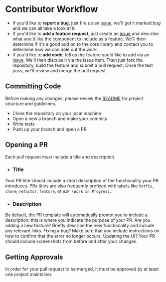 # Contributor Workflow

* If you'd like to **report a bug**, just fire up an [issue](https://github.com/homedepot/react-component-grid/issues), we'll get it marked *bug* and we can all take a look at it.
* If you'd like to **add a feature request**, just create an [issue](https://github.com/homedepot/react-component-grid/issues) and describe what you'd like the component to include as a feature. We'll then determine if it's a good add on to the core library and contact you to determine how we can dole out the work.
* If you'd like to **add code**, tell us the feature you'd like to add via an [issue](https://github.com/homedepot/react-component-grid/issues). We'll then discuss it via the issue item. Then just fork the repository, build the feature and submit a pull request. Once the test pass, we'll review and merge the pull request.

## Committing Code

Before making any changes, please review the [README](./README.md) for project structure and guidelines.

* Clone the repository on your local machine
* Open a new a branch and make your commits
* Write tests
* Push up your branch and open a PR

## Opening a PR
Each pull request must include a title and description.

* ### Title<br />
Your PR title should include a short description of the functionality your PR introduces. PRs titles are also frequently prefixed with labels like `hotfix`, `chore`, `refactor`, `feature`, or `WIP (Work in Progress`.

* ### Description <br />
By default, the PR template will automatically prompt you to include a description; this is where you indicate the purpose of your PR. Are you adding a new feature? Briefly describe the new functionality and include any relevant links. Fixing a bug? Make sure that you include instructions on how to confirm that the error no longer occurs. Updating the UI? Your PR should include screenshots from before and after your changes.

## Getting Approvals

In order for your pull request to be merged, it must be approved by at least one project maintainer.
